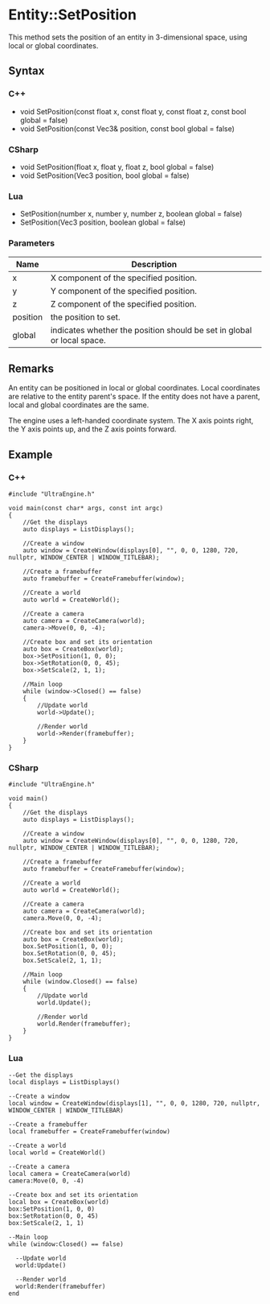 # Entity::SetPosition
This method sets the position of an entity in 3-dimensional space, using local or global coordinates.

## Syntax

### C++
* void SetPosition(const float x, const float y, const float z, const bool global = false)
* void SetPosition(const Vec3& position, const bool global = false)

### CSharp
* void SetPosition(float x, float y, float z, bool global = false)
* void SetPosition(Vec3 position, bool global = false)

### Lua
* SetPosition(number x, number y, number z, boolean global = false)
* SetPosition(Vec3 position, boolean global = false)

### Parameters
| Name | Description |
| ------ | ------ |
| x | X component of the specified position. |
| y | Y component of the specified position. |
| z | Z component of the specified position. |
| position | the position to set. |
| global | indicates whether the position should be set in global or local space. |

## Remarks
An entity can be positioned in local or global coordinates. Local coordinates are relative to the entity parent's space. If the entity does not have a parent, local and global coordinates are the same.

The engine uses a left-handed coordinate system. The X axis points right, the Y axis points up, and the Z axis points forward.

## Example
### C++
```
#include "UltraEngine.h"
	
void main(const char* args, const int argc)
{
	//Get the displays
	auto displays = ListDisplays();
  
	//Create a window
	auto window = CreateWindow(displays[0], "", 0, 0, 1280, 720, nullptr, WINDOW_CENTER | WINDOW_TITLEBAR);

	//Create a framebuffer
	auto framebuffer = CreateFramebuffer(window);
    
	//Create a world
	auto world = CreateWorld();
    
	//Create a camera
	auto camera = CreateCamera(world);
	camera->Move(0, 0, -4);
  
	//Create box and set its orientation
	auto box = CreateBox(world);    
	box->SetPosition(1, 0, 0);
	box->SetRotation(0, 0, 45);
	box->SetScale(2, 1, 1);
  
	//Main loop
	while (window->Closed() == false)
	{
		//Update world
		world->Update();
		
		//Render world
		world->Render(framebuffer);
	}
}
```
### CSharp
```
#include "UltraEngine.h"
	
void main()
{
	//Get the displays
	auto displays = ListDisplays();
  
	//Create a window
	auto window = CreateWindow(displays[0], "", 0, 0, 1280, 720, nullptr, WINDOW_CENTER | WINDOW_TITLEBAR);

	//Create a framebuffer
	auto framebuffer = CreateFramebuffer(window);
    
	//Create a world
	auto world = CreateWorld();
    
	//Create a camera
	auto camera = CreateCamera(world);
	camera.Move(0, 0, -4);
  
	//Create box and set its orientation
	auto box = CreateBox(world);    
	box.SetPosition(1, 0, 0);
	box.SetRotation(0, 0, 45);
	box.SetScale(2, 1, 1);
  
	//Main loop
	while (window.Closed() == false)
	{
		//Update world
		world.Update();
		
		//Render world
		world.Render(framebuffer);
	}
}
```
### Lua
```
--Get the displays
local displays = ListDisplays()

--Create a window
local window = CreateWindow(displays[1], "", 0, 0, 1280, 720, nullptr, WINDOW_CENTER | WINDOW_TITLEBAR)

--Create a framebuffer
local framebuffer = CreateFramebuffer(window)

--Create a world
local world = CreateWorld()

--Create a camera
local camera = CreateCamera(world)
camera:Move(0, 0, -4)

--Create box and set its orientation
local box = CreateBox(world)
box:SetPosition(1, 0, 0)
box:SetRotation(0, 0, 45)
box:SetScale(2, 1, 1)

--Main loop
while (window:Closed() == false)
  
  --Update world
  world:Update()

  --Render world
  world:Render(framebuffer)
end
```
